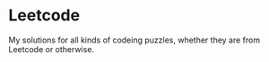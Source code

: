 # Leetcode

My solutions for all kinds of codeing puzzles, whether they are from Leetcode or otherwise.
